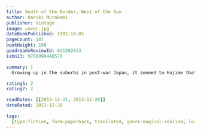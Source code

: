 ```yaml
---
title: South of the Border, West of the Sun
author: Haruki Murakami
publisher: Vintage
image: cover.jpg
dateBookPublished: 1992-10-05
pageCount: 187
bookHeight: 198
goodreadsReviewId: 821502633
isbn13: 9780099448570

summary: |
  Growing up in the suburbs in post-war Japan, it seemed to Hajime that everyone but him had brothers and sisters. His sole companion was Shimamoto, also an only child. Together they spent long afternoons listening to her father's record collections. but when his family moved away, the two lost touch. Now Hajime is in his thirties. After a decade of drifting he has found happiness with his loving wife and two daughters, and success running a jazz bar. Then Shimamoto reappears. She is beautiful, intense, enveloped in mystery. Hajime is catapulted into the past, putting at risk all he has in the present.

rating5: 2
rating7: 2

readDates: [[2013-12-21, 2013-12-28]]
dateRated: 2013-12-28

tags:
  [type-fiction, form-paperback, translated, genre-magical-realism, loc-japan]
---
```

